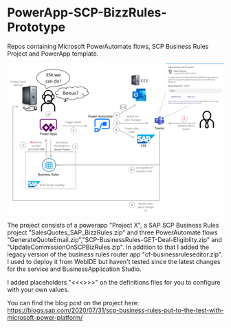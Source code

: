 # PowerApp-SCP-BizzRules-Prototype
Repos containing Microsoft PowerAutomate flows, SCP Business Rules Project and PowerApp template.

![Overview_Image](https://github.com/MartinPankraz/PowerApp-SCP-BizzRules-Prototype/blob/master/pictures/sales-use-case-overview.png)

The project consists of a powerapp "Project X", a SAP SCP Business Rules project "SalesQuotes_SAP_BizzRules.zip" and three PowerAutomate flows "GenerateQuoteEmail.zip","SCP-BusinessRules-GET-Deal-Eligiblity.zip" and "UpdateCommissionOnSCPBizRules.zip". In addition to that I added the legacy version of the business rules router app "cf-businessruleseditor.zip". I used to deploy it from WebIDE but haven't tested since the latest changes for the service and BusinessApplication Studio.

I added placeholders "<<<>>>" on the definitions files for you to configure with your own values.

You can find the blog post on the project here: https://blogs.sap.com/2020/07/31/scp-business-rules-put-to-the-test-with-microsoft-power-platform/
